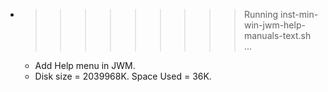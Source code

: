 * >>>>>>>>> Running inst-min-win-jwm-help-manuals-text.sh ...
  * Add Help menu in JWM.
  * Disk size = 2039968K. Space Used = 36K.
